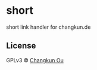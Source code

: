 # short

short link handler for changkun.de

## License

GPLv3 &copy; [Changkun Ou](https://changkun.de)